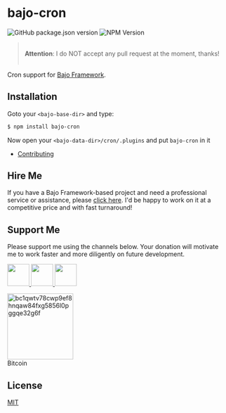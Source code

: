 # bajo-cron

![GitHub package.json version](https://img.shields.io/github/package-json/v/ardhi/bajo-cron) ![NPM Version](https://img.shields.io/npm/v/bajo-cron)

> <br />**Attention**: I do NOT accept any pull request at the moment, thanks!<br /><br />

Cron support for [Bajo Framework](https://github.com/ardhi/bajo).

## Installation

Goto your ```<bajo-base-dir>``` and type:

```bash
$ npm install bajo-cron
```

Now open your ```<bajo-data-dir>/cron/.plugins``` and put ```bajo-cron``` in it
- [Contributing](wiki/CONTRIBUTING.md)

## Hire Me

If you have a Bajo Framework-based project and need a professional service or assistance, please <a href="https://github.com/ardhi#professional-service">click here</a>. I'd be happy to work on it at a competitive price and with fast turnaround!

## Support Me

Please support me using the channels below. Your donation will motivate me to work faster and more diligently on future development.

<a href="https://github.com/sponsors/ardhi">
  <img src="https://img.shields.io/badge/Github-slategrey?style=flat&logo=github" height="50">
</a>
<a href="https://www.patreon.com/bajoframework">
  <img src="https://img.shields.io/badge/Patreon-f2c3b2?style=flat&logo=patreon" height="50">
</a>
<a href="https://www.paypal.com/ncp/payment/EWLERL7SCUU64">
  <img src="https://img.shields.io/badge/Paypal-blue?style=flat&logo=paypal" height="50">
</a>

<p>
<div><img alt="bc1qwtv78cwp9ef8hnqaw84fxg5856l0pggqe32g6f" src="docs/static/bitcoin.jpeg" width="150" height="150" /><br>Bitcoin</div>
</p>

## License

[MIT](LICENSE)
